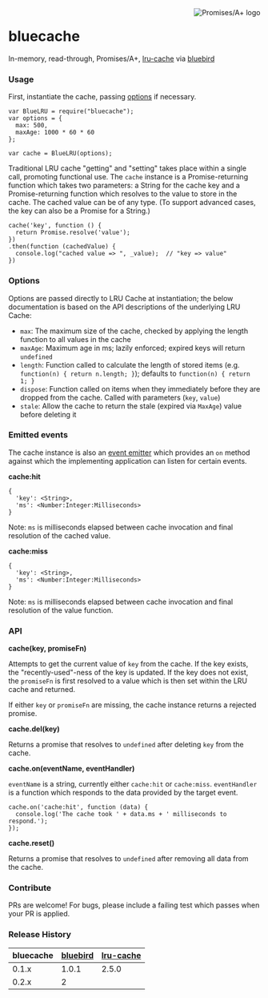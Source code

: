 <a href="http://promisesaplus.com/">
    <img src="http://promisesaplus.com/assets/logo-small.png" alt="Promises/A+ logo" title="Promises/A+ 1.0 compliant" align="right" />
</a>

bluecache
=========

In-memory, read-through, Promises/A+, [lru-cache](https://github.com/isaacs/node-lru-cache/issues) via [bluebird](https://github.com/petkaantonov/bluebird)


### Usage

First, instantiate the cache, passing [options](https://github.com/kurttheviking/bluecache#Options) if necessary.

```
var BlueLRU = require("bluecache");
var options = {
  max: 500,
  maxAge: 1000 * 60 * 60
};

var cache = BlueLRU(options);
```

Traditional LRU cache "getting" and "setting" takes place within a single call, promoting functional use. The `cache` instance is a Promise-returning function which takes two parameters: a String for the cache key and a Promise-returning function which resolves to the value to store in the cache. The cached value can be of any type. (To support advanced cases, the key can also be a Promise for a String.)

```
cache('key', function () {
  return Promise.resolve('value');
})
.then(function (cachedValue) {
  console.log("cached value => ", _value);  // "key => value"
})
```


### Options

Options are passed directly to LRU Cache at instantiation; the below documentation is based on the API descriptions of the underlying LRU Cache:

- `max`: The maximum size of the cache, checked by applying the length function to all values in the cache
- `maxAge`: Maximum age in ms; lazily enforced; expired keys will return `undefined`
- `length`: Function called to calculate the length of stored items (e.g. `function(n) { return n.length; }`); defaults to `function(n) { return 1; }`
- `dispose`: Function called on items when they immediately before they are dropped from the cache. Called with parameters (`key`, `value`)
- `stale`: Allow the cache to return the stale (expired via `MaxAge`) value before deleting it


### Emitted events

The cache instance is also an [event emitter](http://nodejs.org/api/events.html#events_class_events_eventemitter) which provides an `on` method against which the implementing application can listen for certain events.


**cache:hit**

```
{
  'key': <String>,
  'ms': <Number:Integer:Milliseconds>
}
```
Note: `ms` is milliseconds elapsed between cache invocation and final resolution of the cached value.


**cache:miss**

```
{
  'key': <String>,
  'ms': <Number:Integer:Milliseconds>
}
```
Note: `ms` is milliseconds elapsed between cache invocation and final resolution of the value function.


### API

**cache(key, promiseFn)**

Attempts to get the current value of `key` from the cache. If the key exists, the "recently-used"-ness of the key is updated. If the key does not exist, the `promiseFn` is first resolved to a value which is then set within the LRU cache and returned.

If either `key` or `promiseFn` are missing, the cache instance returns a rejected promise.


**cache.del(key)**

Returns a promise that resolves to `undefined` after deleting `key` from the cache.


**cache.on(eventName, eventHandler)**

`eventName` is a string, currently either `cache:hit` or `cache:miss`. `eventHandler` is a function which responds to the data provided by the target event.

```
cache.on('cache:hit', function (data) {
  console.log('The cache took ' + data.ms + ' milliseconds to respond.');
});
```


**cache.reset()**

Returns a promise that resolves to `undefined` after removing all data from the cache.


### Contribute

PRs are welcome! For bugs, please include a failing test which passes when your PR is applied.


### Release History

| bluecache | [bluebird](https://github.com/petkaantonov/bluebird) | [lru-cache](https://github.com/isaacs/node-lru-cache) |
| --- | :--- | :--- |
| 0.1.x | 1.0.1 | 2.5.0 |
| 0.2.x | 2
